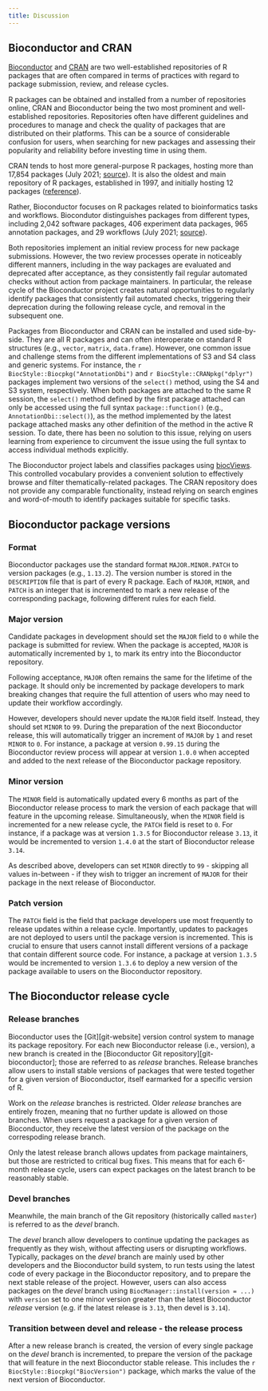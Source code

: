 ```yaml
---
title: Discussion
---
```


## Bioconductor and CRAN

[Bioconductor][bioc-website] and [CRAN][cran-website] are two well-established repositories of R packages that are often compared in terms of practices with regard to package submission, review, and release cycles.

R packages can be obtained and installed from a number of repositories online, CRAN and Bioconductor being the two most prominent and well-established repositories.
Repositories often have different guidelines and procedures to manage and check the quality of packages that are distributed on their platforms.
This can be a source of considerable confusion for users, when searching for new packages and assessing their popularity and reliability before investing time in using them.

CRAN tends to host more general-purpose R packages, hosting more than 17,854 packages (July 2021; [source][cran-packages]).
It is also the oldest and main repository of R packages, established in 1997, and initially hosting 12 packages ([reference][cran-first-release]).

Rather, Bioconductor focuses on R packages related to bioinformatics tasks and workflows.
Biocondutor distinguishes packages from different types, including 2,042 software packages, 406 experiment data packages, 965 annotation packages, and 29 workflows (July 2021; [source][bioc-packages]).

Both repositories implement an initial review process for new package submissions.
However, the two review processes operate in noticeably different manners, including in the way packages are evaluated and deprecated after acceptance, as they consistently fail regular automated checks without action from package maintainers.
In particular, the release cycle of the Bioconductor project creates natural opportunities to regularly identify packages that consistently fail automated checks, triggering their deprecation during the following release cycle, and removal in the subsequent one.

Packages from Bioconductor and CRAN can be installed and used side-by-side.
They are all R packages and can often interoperate on standard R structures (e.g., `vector`, `matrix`, `data.frame`).
However, one common issue and challenge stems from the different implementations of S3 and S4 class and generic systems.
For instance, the `r BiocStyle::Biocpkg("AnnotationDbi")` and `r BiocStyle::CRANpkg("dplyr")` packages implement two versions of the `select()` method, using the S4 and S3 system, respectively.
When both packages are attached to the same R session, the `select()` method defined by the first package attached can only be accessed using the full syntax `package::function()` (e.g., `AnnotationDbi::select()`), as the method implemented by the latest package attached masks any other definition of the method in the active R session.
To date, there has been no solution to this issue, relying on users learning from experience to circumvent the issue using the full syntax to access individual methods explicitly.

The Bioconductor project labels and classifies packages using [biocViews][biocviews-site].
This controlled vocabulary provides a convenient solution to effectively browse and filter thematically-related packages.
The CRAN repository does not provide any comparable functionality, instead relying on search engines and word-of-mouth to identify packages suitable for specific tasks.

## Bioconductor package versions

### Format

Bioconductor packages use the standard format `MAJOR.MINOR.PATCH` to version packages (e.g., `1.13.2`).
The version number is stored in the `DESCRIPTION` file that is part of every R package.
Each of `MAJOR`, `MINOR`, and `PATCH` is an integer that is incremented to mark a new release of the corresponding package, following different rules for each field.

### Major version

Candidate packages in development should set the `MAJOR` field to `0` while the package is submitted for review.
When the package is accepted, `MAJOR` is automatically incremented by `1`, to mark its entry into the Bioconductor repository.

Following acceptance, `MAJOR` often remains the same for the lifetime of the package.
It should only be incremented by package developers to mark breaking changes that require the full attention of users who may need to update their workflow accordingly.

However, developers should never update the `MAJOR` field itself.
Instead, they should set `MINOR` to `99`.
During the preparation of the next Bioconductor release, this will automatically trigger an increment of `MAJOR` by `1` and reset `MINOR` to `0`.
For instance, a package at version `0.99.15` during the Bioconductor review process will appear at version `1.0.0` when accepted and added to the next release of the Bioconductor package repository.

### Minor version

The `MINOR` field is automatically updated every 6 months as part of the Bioconductor release process to mark the version of each package that will feature in the upcoming release.
Simultaneously, when the `MINOR` field is incremented for a new release cycle, the `PATCH` field is reset to `0`.
For instance, if a package was at version `1.3.5` for Bioconductor release `3.13`, it would be incremented to version `1.4.0` at the start of Bioconductor release `3.14`.

As described above, developers can set `MINOR` directly to `99` - skipping all values in-between - if they wish to trigger an increment of `MAJOR` for their package in the next release of Bioconductor.

### Patch version

The `PATCH` field is the field that package developers use most frequently to release updates within a release cycle.
Importantly, updates to packages are not deployed to users until the package version is incremented.
This is crucial to ensure that users cannot install different versions of a package that contain different source code.
For instance, a package at version `1.3.5` would be incremented to version `1.3.6` to deploy a new version of the package available to users on the Bioconductor repository.

## The Bioconductor release cycle

### Release branches

Bioconductor uses the [Git][git-website] version control system to manage its package repository.
For each new Bioconductor release (i.e., version), a new branch is created in the [Bioconductor Git repository][git-bioconductor]; those are referred to as _release_ branches.
Release branches allow users to install stable versions of packages that were tested together for a given version of Bioconductor, itself earmarked for a specific version of R.

Work on the _release_ branches is restricted.
Older _release_ branches are entirely frozen, meaning that no further update is allowed on those branches.
When users request a package for a given version of Bioconductor, they receive the latest version of the package on the correspoding release branch.

Only the latest release branch allows updates from package maintainers, but those are restricted to critical bug fixes.
This means that for each 6-month release cycle, users can expect packages on the latest branch to be reasonably stable.

### Devel branches

Meanwhile, the main branch of the Git repository (historically called `master`) is referred to as the _devel_ branch.

The _devel_ branch allow developers to continue updating the packages as frequently as they wish, without affecting users or disrupting workflows.
Typically, packages on the _devel_ branch are mainly used by other developers and the Bioconductor build system, to run tests using the latest code of every package in the Bioconductor repository, and to prepare the next stable release of the project.
However, users can also access packages on the _devel_ branch using `BiocManager::install(version = ...)` with `version` set to one minor version greater than the latest Bioconductor _release_ version (e.g. if the latest release is `3.13`, then devel is `3.14`).

### Transition between devel and release - the release process

After a new release branch is created, the version of every single package on the _devel_ branch is incremented, to prepare the version of the package that will feature in the next Bioconductor stable release.
This includes the `r BiocStyle::Biocpkg("BiocVersion")` package, which marks the value of the next version of Bioconductor.

[bioc-website]: https://bioconductor.org

[cran-website]: https://cran.r-project.org

[cran-packages]: https://cran.r-project.org/web/packages/index.html

[cran-first-release]: https://stat.ethz.ch/pipermail/r-announce/1997/000001.html

[bioc-packages]: https://bioconductor.org/news/bioc_3_13_release/

[biocviews-site]: https://www.bioconductor.org/packages/release/BiocViews.html
